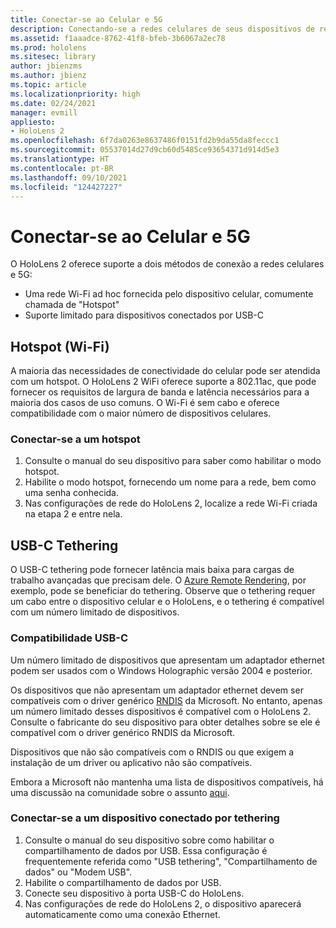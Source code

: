 ```yaml
---
title: Conectar-se ao Celular e 5G
description: Conectando-se a redes celulares de seus dispositivos de realidade misturada do HoloLens.
ms.assetid: f1aaadce-8762-41f8-bfeb-3b6067a2ec78
ms.prod: hololens
ms.sitesec: library
author: jbienzms
ms.author: jbienz
ms.topic: article
ms.localizationpriority: high
ms.date: 02/24/2021
manager: evmill
appliesto:
- HoloLens 2
ms.openlocfilehash: 6f7da0263e8637486f0151fd2b9da55da8feccc1
ms.sourcegitcommit: 05537014d27d9cb60d5485ce93654371d914d5e3
ms.translationtype: HT
ms.contentlocale: pt-BR
ms.lasthandoff: 09/10/2021
ms.locfileid: "124427227"
---
```

# <a name="connect-to-cellular-and-5g"></a>Conectar-se ao Celular e 5G

O HoloLens 2 oferece suporte a dois métodos de conexão a redes celulares e 5G:

- Uma rede Wi-Fi ad hoc fornecida pelo dispositivo celular, comumente chamada de "Hotspot"
- Suporte limitado para dispositivos conectados por USB-C

## <a name="hotspot-wifi"></a>Hotspot (Wi-Fi)

A maioria das necessidades de conectividade do celular pode ser atendida com um hotspot. O HoloLens 2 WiFi oferece suporte a 802.11ac, que pode fornecer os requisitos de largura de banda e latência necessários para a maioria dos casos de uso comuns. O Wi-Fi é sem cabo e oferece compatibilidade com o maior número de dispositivos celulares.

### <a name="connecting-to-a-hotspot"></a>Conectar-se a um hotspot

1. Consulte o manual do seu dispositivo para saber como habilitar o modo hotspot.
1. Habilite o modo hotspot, fornecendo um nome para a rede, bem como uma senha conhecida.
1. Nas configurações de rede do HoloLens 2, localize a rede Wi-Fi criada na etapa 2 e entre nela.

## <a name="usb-c-tethering"></a>USB-C Tethering

O USB-C tethering pode fornecer latência mais baixa para cargas de trabalho avançadas que precisam dele. O [Azure Remote Rendering](https://azure.microsoft.com/services/remote-rendering), por exemplo, pode se beneficiar do tethering. Observe que o tethering requer um cabo entre o dispositivo celular e o HoloLens, e o tethering é compatível com um número limitado de dispositivos.

### <a name="usb-c-compatibility"></a>Compatibilidade USB-C

Um número limitado de dispositivos que apresentam um adaptador ethernet podem ser usados com o Windows Holographic versão 2004 e posterior.

Os dispositivos que não apresentam um adaptador ethernet devem ser compatíveis com o driver genérico [RNDIS](/windows-hardware/drivers/network/overview-of-remote-ndis--rndis-) da Microsoft. No entanto, apenas um número limitado desses dispositivos é compatível com o HoloLens 2. Consulte o fabricante do seu dispositivo para obter detalhes sobre se ele é compatível com o driver genérico RNDIS da Microsoft.

Dispositivos que não são compatíveis com o RNDIS ou que exigem a instalação de um driver ou aplicativo não são compatíveis.

Embora a Microsoft não mantenha uma lista de dispositivos compatíveis, há uma discussão na comunidade sobre o assunto [aqui](https://aka.ms/HLCommunityCell).

### <a name="connecting-to-a-tethered-device"></a>Conectar-se a um dispositivo conectado por tethering

1. Consulte o manual do seu dispositivo sobre como habilitar o compartilhamento de dados por USB. Essa configuração é frequentemente referida como "USB tethering", "Compartilhamento de dados" ou "Modem USB".
1. Habilite o compartilhamento de dados por USB.
1. Conecte seu dispositivo à porta USB-C do HoloLens.
1. Nas configurações de rede do HoloLens 2, o dispositivo aparecerá automaticamente como uma conexão Ethernet.
